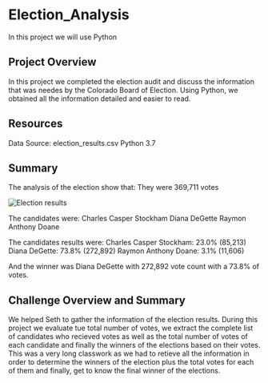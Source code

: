 # Election_Analysis
In this project we will use Python


## Project Overview
In this project we completed the election audit and discuss the information that was needes by the Colorado Board of Election. Using Python, we obtained all the information detailed and easier to read. 

## Resources
Data Source: election_results.csv
Python 3.7

## Summary
The analysis of the election show that:
They were 369,711 votes

![Election results](https://user-images.githubusercontent.com/108194577/179432187-b905c7bb-8ff1-45ef-b303-a31b61730efb.PNG)

The candidates were:
Charles Casper Stockham
Diana DeGette
Raymon Anthony Doane

The candidates results were:
Charles Casper Stockham: 23.0% (85,213)
Diana DeGette: 73.8% (272,892)
Raymon Anthony Doane: 3.1% (11,606)

And the winner was Diana DeGette with 272,892 vote count with a 73.8% of votes.

## Challenge Overview and Summary
We helped Seth to gather the information of the election results. During this project we evaluate tue total number of votes, we extract the complete list of candidates who recieved votes as well as the total number of votes of each candidate and finally the winners of the elections based on their votes.  
This was a very long classwork as we had to retieve all the information in order to determine the winners of the election plus the total votes for each of them and finally, get to know the final winner of the elections. 
